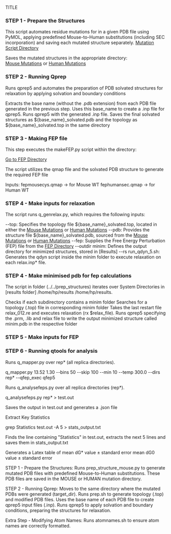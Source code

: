 TITLE

### STEP 1 - Prepare the Structures

This script automates residue mutations for in a given PDB file using PyMOL, applying predefined Mouse-to-Human substitutions (including SEC incorporation) and saving each mutated structure separately. [Mutation Script Directory](../../prep_structures)

Saves the mutated structures in the appropriate directory:  
[Mouse Mutations](../../prep_structures/MOUSE/) or [Human Mutations](../../prep_structures/HUMAN/)

### STEP 2 - Running Qprep

Runs qprep5 and automates the preparation of PDB solvated structures for relaxation by applying solvation and boundary conditions 

Extracts the base name (without the .pdb extension) from each PDB file generated in the previous step.
Uses this base_name to create a .inp file for qprep5.
Runs qprep5 with the generated .inp file.
Saves the final solvated structures as ${base_name}_solvated.pdb and the topology as ${base_name}_solvated.top in the same directory

### STEP 3 - Making FEP file

This step executes the makeFEP.py script within the directory:

[Go to FEP Directory](../../input/fep)

The script utilizes the qmap file and the solvated PDB structure to generate the required FEP file

Inputs:
fepmousecys.qmap → for Mouse WT
fephumansec.qmap → for Human WT

### STEP 4 - Make inputs for relaxation

The script runs q_genrelax.py, which requires the following inputs:

--top: Specifies the topology file ${base_name}_solvated.top, located in either the [Mouse Mutations](../../prep_structures/MOUSE/) or [Human Mutations](../../prep_structures/HUMAN/)
--pdb: Provides the structure file ${base_name}_solvated.pdb, sourced from the [Mouse Mutations](../../prep_structures/MOUSE/) or [Human Mutations](../../prep_structures/HUMAN/)
--fep: Supplies the Free Energy Perturbation (FEP) file from the [FEP Directory](../../input/fep)
--outdir minim: Defines the output directory for minimized structures, stored in [Results] 
--rs run_qdyn_5.sh: Generates the qdyn script inside the minim folder to execute relaxation on each relax.inp* file.


### STEP 4 - Make minimised pdb for fep calculations

The script in folder (../../prep_structures) iterates over System Directories in [results folder] /home/hp/results
/home/hp/results.

Checks if each subdirectory contains a minim folder
Searches for a topology (.top) file in corresponding minim folder
Takes the last restart file relax_012.re and executes relaxation (rx $relax_file).
Runs qprep5 specifying the .prm, .lib and relax file to write the output minimized structure called minim.pdb in the respective folder

### STEP 5 - Make inputs for FEP 




### STEP 6 - Running qtools for analysis

Runs q_mapper.py over rep* (all replica directories).

q_mapper.py 13.52 1.30 --bins 50 --skip 100 --min 10 --temp 300.0 --dirs rep* --qfep_exec qfep5

Runs q_analysefeps.py over all replica directories (rep*).

q_analysefeps.py rep* > test.out

Saves the output in test.out and generates a .json file 

Extract Key Statistics

grep Statistics test.out -A 5 > stats_output.txt

Finds the line containing "Statistics" in test.out, extracts the next 5 lines and saves them in stats_output.txt

Generates a Latex table of
mean dG* value ± standard error 
mean dG0 value ± standard error





STEP 1 - Prepare the Structures:
Runs prep_structure_mouse.py to generate mutated PDB files with predefined Mouse-to-Human substitutions.
These PDB files are saved in the MOUSE or HUMAN mutation directory.

STEP 2 - Running Qprep:
Moves to the same directory where the mutated PDBs were generated (target_dir).
Runs prep.sh to generate topology (.top) and modified PDB files.
Uses the base name of each PDB file to create qprep5 input files (.inp).
Runs qprep5 to apply solvation and boundary conditions, preparing the structures for relaxation.

Extra Step - Modifying Atom Names:
Runs atomnames.sh to ensure atom names are correctly formatted.


